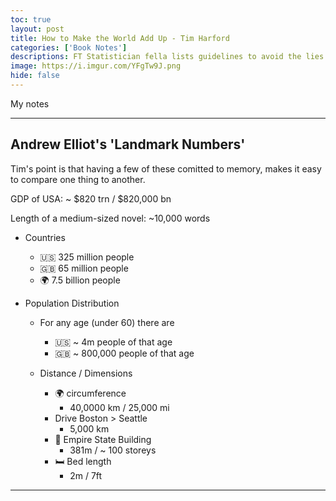 ```yaml
---
toc: true
layout: post
title: How to Make the World Add Up - Tim Harford
categories: ['Book Notes']
descriptions: FT Statistician fella lists guidelines to avoid the lies and damned lies.
image: https://i.imgur.com/YFgTw9J.png
hide: false
---
```


My notes

---

## Andrew Elliot's 'Landmark Numbers'

Tim's point is that having a few of these comitted to memory, makes it easy to compare one thing to another.

GDP of USA: ~ $820 trn / $820,000 bn

Length of a medium-sized novel: ~10,000 words

* Countries

  * 🇺🇸 325 million people
  * 🇬🇧 65 million people
  * 🌍 7.5 billion people

* Population Distribution

  * For any age (under 60) there are 
    * 🇺🇸 ~ 4m people of that age
    * 🇬🇧 ~ 800,000 people of that age

  * Distance / Dimensions
    * 🌍 circumference 
      * 40,0000 km / 25,000 mi
    * Drive Boston > Seattle
      * 5,000 km
    * 🏢 Empire State Building
      * 381m / ~ 100 storeys
    * 🛏️ Bed length
      * 2m / 7ft
---
